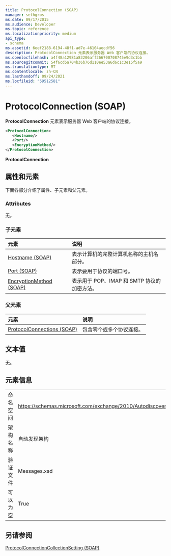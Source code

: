 ```yaml
---
title: ProtocolConnection (SOAP)
manager: sethgros
ms.date: 09/17/2015
ms.audience: Developer
ms.topic: reference
ms.localizationpriority: medium
api_type:
- schema
ms.assetid: 6eef2188-6194-48f1-ad7e-46104aecdf56
description: ProtocolConnection 元素表示服务器 Web 客户端的协议连接。
ms.openlocfilehash: a4f48a12981a83206aff266700708745e9d3c1bb
ms.sourcegitcommit: 54f6cd5a704b36b76d110ee53a6d6c1c3e15f5a9
ms.translationtype: MT
ms.contentlocale: zh-CN
ms.lasthandoff: 09/24/2021
ms.locfileid: "59512581"
---
```

# <a name="protocolconnection-soap"></a>ProtocolConnection (SOAP)

**ProtocolConnection** 元素表示服务器 Web 客户端的协议连接。 
  
```XML
<ProtocolConnection>
   <Hostname/>
   <Port/>
   <EncryptionMethod/>
</ProtocolConnection>
```

 **ProtocolConnection**
## <a name="attributes-and-elements"></a>属性和元素

下面各部分介绍了属性、子元素和父元素。
  
### <a name="attributes"></a>Attributes

无。
  
### <a name="child-elements"></a>子元素

|**元素**|**说明**|
|:-----|:-----|
|[Hostname (SOAP)](hostname-soap.md) <br/> |表示计算机的完整计算机名称的主机名部分。  <br/> |
|[Port (SOAP)](port-soap.md) <br/> |表示要用于协议的端口号。  <br/> |
|[EncryptionMethod (SOAP)](encryptionmethod-soap.md) <br/> |表示用于 POP、IMAP 和 SMTP 协议的加密方法。  <br/> |
   
### <a name="parent-elements"></a>父元素

|**元素**|**说明**|
|:-----|:-----|
|[ProtocolConnections (SOAP)](protocolconnections-soap.md) <br/> |包含零个或多个协议连接。  <br/> |
   
## <a name="text-value"></a>文本值

无。
  
## <a name="element-information"></a>元素信息

|||
|:-----|:-----|
|命名空间  <br/> |https://schemas.microsoft.com/exchange/2010/Autodiscover  <br/> |
|架构名称  <br/> |自动发现架构  <br/> |
|验证文件  <br/> |Messages.xsd  <br/> |
|可以为空  <br/> |True  <br/> |
   
## <a name="see-also"></a>另请参阅



[ProtocolConnectionCollectionSetting (SOAP)](protocolconnectioncollectionsetting-soap.md)

